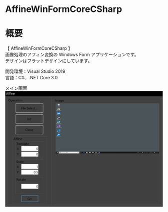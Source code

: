 # AffineWinFormCoreCSharp

# 概要
【 AffineWinFormCoreCSharp 】  
画像処理のアフィン変換の Windows Form アプリケーションです。  
デザインはフラットデザインにしています。  

開発環境：Visual Studio 2019  
言語：C#、.NET Core 3.0  

メイン画面  
![スクリーンショット](https://github.com/toshinomi/AffineWinFormCoreCSharp/blob/master/AffineWinFormCoreCSharp.png)
